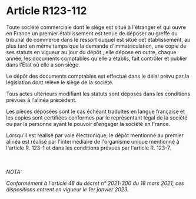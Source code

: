 # Article R123-112

<p>Toute société commerciale dont le siège est situé à l'étranger et qui ouvre en France un premier établissement est tenue de déposer au greffe du tribunal de commerce dans le ressort duquel est situé cet établissement, au plus tard en même temps que la demande d'immatriculation, une copie de ses statuts en vigueur au jour du dépôt ; elle dépose en outre, chaque année, les documents comptables qu'elle a établis, fait contrôler et publier dans l'Etat où elle a son siège.</p><p>Le dépôt des documents comptables est effectué dans le délai prévu par la législation dont relève le siège de la société.</p><p>Tous actes ultérieurs modifiant les statuts sont déposés dans les conditions prévues à l'alinéa précédent.</p><p>Les pièces déposées sont le cas échéant traduites en langue française et les copies sont certifiées conformes par le représentant légal de la société ou par la personne ayant le pouvoir d'engager la société en France.</p><p>Lorsqu'il est réalisé par voie électronique, le dépôt mentionné au premier alinéa est réalisé par l'intermédiaire de l'organisme unique mentionné à l'article R. 123-1 et dans les conditions prévues par l'article R. 123-7. </p><br/><br/><i>NOTA:<p>Conformément à l'article 48 du décret n° 2021-300 du 18 mars 2021, ces dispositions entrent en vigueur le 1er janvier 2023.</p></i>